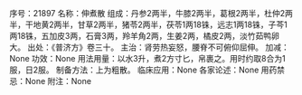序号：21897
名称：伸煮散
组成：丹参2两半，牛膝2两半，葛根2两半，杜仲2两半，干地黄2两半，甘草2两半，猪苓2两半，茯苓1两18铢，远志1两18铢，子芩1两18铢，五加皮3两，石膏3两，羚羊角2两，生姜2两，橘皮2两，淡竹茹鸭卵大。
出处：《普济方》卷三十。
主治：肾劳热妄怒，腰脊不可俯仰屈伸。
加减：None
功效：None
用法用量：以水3升，煮2方寸匕，帛裹之。用时约取8合为1服，日2服。
制备方法：上为粗散。
临床应用：None
各家论述：None
用药禁忌：None
附注：None
